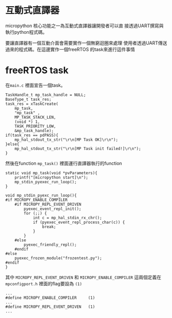 # 互動式直譯器

micropython 核心功能之一為互動式直譯器讓開發者可以直
接透過UART撰寫與執行python程式碼。

要讓直譯器有一個互動介面會需要實作一個無窮迴圈來處理
使用者透過UART傳送過來的程式碼。在這邊實作一個freeRTOS
的task來進行這件事情

# freeRTOS task

在`main.c` 裡面宣告一個task。

    TaskHandle_t mp_task_handle = NULL;
	BaseType_t task_res;
    task_res = xTaskCreate(
		mp_task,
		"mp_task" ,
		MP_TASK_STACK_LEN,
		(void *) 1,
		TASK_PRIORITY_LOW,
		&mp_task_handle);
	if(task_res == pdPASS){
		mp_hal_stdout_tx_str("\r\n[MP Task OK]\r\n");
	}else{
		mp_hal_stdout_tx_str("\r\n[MP Task init failed!]\r\n");
	}

然後在function `mp_task()` 裡面運行直譯器執行的function

	static void mp_task(void *pvParameters){
		printf("[micropython start]\n");
		mp_stdin_pyexec_run_loop();
	}

	void mp_stdin_pyexc_run_loop(){
    #if MICROPY_ENABLE_COMPILER
        #if MICROPY_REPL_EVENT_DRIVEN
            pyexec_event_repl_init();
            for (;;) {
                int c = mp_hal_stdin_rx_chr();
                if (pyexec_event_repl_process_char(c)) {
                    break;
                }
            }
        #else
            pyexec_friendly_repl();
        #endif
    #else
        pyexec_frozen_module("frozentest.py");
    #endif
    }

其中 `MICROPY_REPL_EVENT_DRIVEN` 和 `MICROPY_ENABLE_COMPILER` 這兩個定義在
`mpconfigport.h` 裡面的flag要設為 `(1)`

	...
	#define MICROPY_ENABLE_COMPILER     (1)
	...
	#define MICROPY_REPL_EVENT_DRIVEN   (1)
	...

